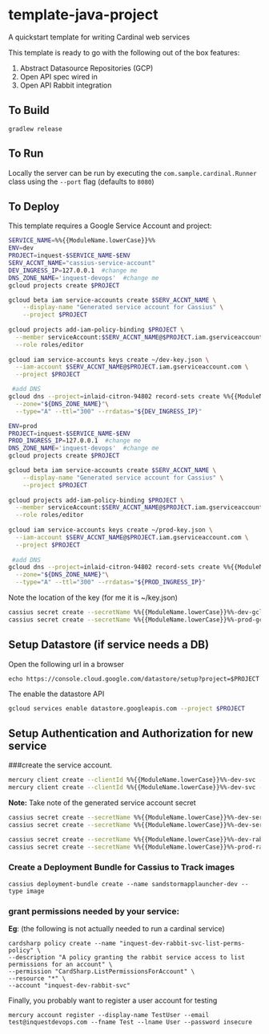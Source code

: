 # template-java-project
A quickstart template for writing Cardinal web services

This template is ready to go with the following out of the box features:

1. Abstract Datasource Repositories (GCP)
2. Open API spec wired in
3. Open API Rabbit integration 

## To Build

```
gradlew release

```

## To Run

Locally the server can be run by executing the ```com.sample.cardinal.Runner``` class using the `--port` flag (defaults to `8080`)

## To Deploy
This template requires a Google Service Account and project:

```bash
SERVICE_NAME=%%{{ModuleName.lowerCase}}%%
ENV=dev
PROJECT=inquest-$SERVICE_NAME-$ENV
SERV_ACCNT_NAME="cassius-service-account"
DEV_INGRESS_IP=127.0.0.1  #change me
DNS_ZONE_NAME='inquest-devops'  #change me
gcloud projects create $PROJECT

gcloud beta iam service-accounts create $SERV_ACCNT_NAME \
    --display-name "Generated service account for Cassius" \
    --project $PROJECT
    
gcloud projects add-iam-policy-binding $PROJECT \
  --member serviceAccount:$SERV_ACCNT_NAME@$PROJECT.iam.gserviceaccount.com \
  --role roles/editor
    
gcloud iam service-accounts keys create ~/dev-key.json \
  --iam-account $SERV_ACCNT_NAME@$PROJECT.iam.gserviceaccount.com \
  --project $PROJECT

 #add DNS
gcloud dns --project=inlaid-citron-94802 record-sets create %%{{ModuleName.lowerCase}}%%-dev.inquestdevops.com.\
  --zone="${DNS_ZONE_NAME}"\
  --type="A" --ttl="300" --rrdatas="${DEV_INGRESS_IP}"

ENV=prod
PROJECT=inquest-$SERVICE_NAME-$ENV
PROD_INGRESS_IP=127.0.0.1  #change me
DNS_ZONE_NAME='inquest-devops'  #change me
gcloud projects create $PROJECT

gcloud beta iam service-accounts create $SERV_ACCNT_NAME \
    --display-name "Generated service account for Cassius" \
    --project $PROJECT
    
gcloud projects add-iam-policy-binding $PROJECT \
  --member serviceAccount:$SERV_ACCNT_NAME@$PROJECT.iam.gserviceaccount.com \
  --role roles/editor
    
gcloud iam service-accounts keys create ~/prod-key.json \
  --iam-account $SERV_ACCNT_NAME@$PROJECT.iam.gserviceaccount.com \
  --project $PROJECT
 
 #add DNS
gcloud dns --project=inlaid-citron-94802 record-sets create %%{{ModuleName.lowerCase}}%%-dev.inquestdevops.com.\
  --zone="${DNS_ZONE_NAME}"\
  --type="A" --ttl="300" --rrdatas="${PROD_INGRESS_IP}"
```

Note the location of the key (for me it is ~/key.json)

```bash
cassius secret create --secretName %%{{ModuleName.lowerCase}}%%-dev-gcloud-credentials --file ~/dev-key.json
cassius secret create --secretName %%{{ModuleName.lowerCase}}%%-prod-gcloud-credentials --file ~/prod-key.json

```

## Setup Datastore (if service needs a DB)

Open the following url in a browser
```
echo https://console.cloud.google.com/datastore/setup?project=$PROJECT
```

The enable the datastore API

```bash
gcloud services enable datastore.googleapis.com --project $PROJECT
```

## Setup Authentication and Authorization for new service

###create the service account.
```bash
mercury client create --clientId %%{{ModuleName.lowerCase}}%%-dev-svc --grant client_credentials --path http://not-needed.com
mercury client create --clientId %%{{ModuleName.lowerCase}}%%-dev-svc --grant client_credentials --path http://not-needed.com
```
**Note:** Take note of the generated service account secret

```bash
cassius secret create --secretName %%{{ModuleName.lowerCase}}%%-dev-service-account-secret --strContent <string from above>
cassius secret create --secretName %%{{ModuleName.lowerCase}}%%-dev-service-account-secret --strContent <string from above>

cassius secret create --secretName %%{{ModuleName.lowerCase}}%%-dev-rabbit-admin-token --strContent insecure   #dev admin tokens are not secure
cassius secret create --secretName %%{{ModuleName.lowerCase}}%%-prod-rabbit-admin-token --strContent <secure password>
```

### Create a Deployment Bundle for Cassius to Track images

```
cassius deployment-bundle create --name sandstormapplauncher-dev --type image
```

### grant permissions needed by your service:

**Eg**: (the following is not actually needed to run a cardinal service)

```
cardsharp policy create --name "inquest-dev-rabbit-svc-list-perms-policy" \
--description "A policy granting the rabbit service access to list permissions for an account" \
--permission "CardSharp.ListPermissionsForAccount" \
--resource "*" \
--account "inquest-dev-rabbit-svc"

```

Finally, you probably want to register a user account for testing

```
mercury account register --display-name TestUser --email test@inquestdevops.com --fname Test --lname User --password insecure

```

